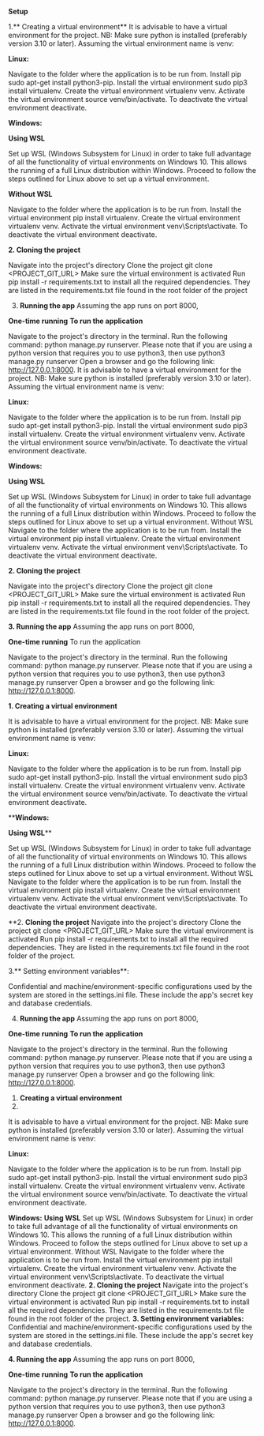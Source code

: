 


**Setup**

1.** Creating a virtual environment**
It is advisable to have a virtual environment for the project. NB: Make sure python is installed (preferably version 3.10 or later).
Assuming the virtual environment name is venv:

**Linux:**

Navigate to the folder where the application is to be run from.
Install pip sudo apt-get install python3-pip.
Install the virtual environment sudo pip3 install virtualenv.
Create the virtual environment virtualenv venv.
Activate the virtual environment source venv/bin/activate. To deactivate the virtual environment deactivate.

**Windows:**

**Using WSL**

Set up WSL (Windows Subsystem for Linux) in order to take full advantage of all the functionality of virtual environments on Windows 10. This allows the running of a full Linux distribution within Windows.
Proceed to follow the steps outlined for Linux above to set up a virtual environment.

**Without WSL**

Navigate to the folder where the application is to be run from.
Install the virtual environment pip install virtualenv.
Create the virtual environment virtualenv venv.
Activate the virtual environment venv\Scripts\activate. To deactivate the virtual environment deactivate.

**2. Cloning the project**

Navigate into the project's directory
Clone the project git clone <PROJECT_GIT_URL>
Make sure the virtual environment is activated
Run pip install -r requirements.txt to install all the required dependencies. They are listed in the requirements.txt file found in the root folder of the project

3. **Running the app**
Assuming the app runs on port 8000,

**One-time running**
**To run the application**

Navigate to the project's directory in the terminal.
Run the following command: python manage.py runserver. Please note that if you are using a python version that requires you to use python3, then use python3 manage.py runserver
Open a browser and go the following link: http://127.0.0.1:8000.
It is advisable to have a virtual environment for the project. NB: Make sure python is installed (preferably version 3.10 or later).
Assuming the virtual environment name is venv:

**Linux:**

Navigate to the folder where the application is to be run from.
Install pip sudo apt-get install python3-pip.
Install the virtual environment sudo pip3 install virtualenv.
Create the virtual environment virtualenv venv.
Activate the virtual environment source venv/bin/activate. To deactivate the virtual environment deactivate.

**Windows:**

**Using WSL**

Set up WSL (Windows Subsystem for Linux) in order to take full advantage of all the functionality of virtual environments on Windows 10. This allows the running of a full Linux distribution within Windows.
Proceed to follow the steps outlined for Linux above to set up a virtual environment.
Without WSL
Navigate to the folder where the application is to be run from.
Install the virtual environment pip install virtualenv.
Create the virtual environment virtualenv venv.
Activate the virtual environment venv\Scripts\activate. To deactivate the virtual environment deactivate.

**2. Cloning the project**

Navigate into the project's directory
Clone the project git clone <PROJECT_GIT_URL>
Make sure the virtual environment is activated
Run pip install -r requirements.txt to install all the required dependencies. They are listed in the requirements.txt file found in the root folder of the project.


**3. Running the app**
Assuming the app runs on port 8000,

**One-time running**
To run the application

Navigate to the project's directory in the terminal.
Run the following command: python manage.py runserver. Please note that if you are using a python version that requires you to use python3, then use python3 manage.py runserver
Open a browser and go the following link: http://127.0.0.1:8000.

**1. Creating a virtual environment**

It is advisable to have a virtual environment for the project. NB: Make sure python is installed (preferably version 3.10 or later).
Assuming the virtual environment name is venv:

**Linux:**

Navigate to the folder where the application is to be run from.
Install pip sudo apt-get install python3-pip.
Install the virtual environment sudo pip3 install virtualenv.
Create the virtual environment virtualenv venv.
Activate the virtual environment source venv/bin/activate. To deactivate the virtual environment deactivate.

****Windows:**

**Using WSL****

Set up WSL (Windows Subsystem for Linux) in order to take full advantage of all the functionality of virtual environments on Windows 10. This allows the running of a full Linux distribution within Windows.
Proceed to follow the steps outlined for Linux above to set up a virtual environment.
Without WSL
Navigate to the folder where the application is to be run from.
Install the virtual environment pip install virtualenv.
Create the virtual environment virtualenv venv.
Activate the virtual environment venv\Scripts\activate. To deactivate the virtual environment deactivate.

**2. **Cloning the project**
Navigate into the project's directory
Clone the project git clone <PROJECT_GIT_URL>
Make sure the virtual environment is activated
Run pip install -r requirements.txt to install all the required dependencies. They are listed in the requirements.txt file found in the root folder of the project.

3.** Setting environment variables**:

Confidential and machine/environment-specific configurations used by the system are stored in the settings.ini file. These include the app's secret key and database credentials.

4. **Running the app**
Assuming the app runs on port 8000,

**One-time running**
**To run the application**

Navigate to the project's directory in the terminal.
Run the following command: python manage.py runserver. Please note that if you are using a python version that requires you to use python3, then use python3 manage.py runserver
Open a browser and go the following link: http://127.0.0.1:8000.

1. **Creating a virtual environment**
2. 
It is advisable to have a virtual environment for the project. NB: Make sure python is installed (preferably version 3.10 or later).
Assuming the virtual environment name is venv:

**Linux:**

Navigate to the folder where the application is to be run from.
Install pip sudo apt-get install python3-pip.
Install the virtual environment sudo pip3 install virtualenv.
Create the virtual environment virtualenv venv.
Activate the virtual environment source venv/bin/activate. To deactivate the virtual environment deactivate.

**Windows:**
**Using WSL**
Set up WSL (Windows Subsystem for Linux) in order to take full advantage of all the functionality of virtual environments on Windows 10. This allows the running of a full Linux distribution within Windows.
Proceed to follow the steps outlined for Linux above to set up a virtual environment.
Without WSL
Navigate to the folder where the application is to be run from.
Install the virtual environment pip install virtualenv.
Create the virtual environment virtualenv venv.
Activate the virtual environment venv\Scripts\activate. To deactivate the virtual environment deactivate.
**2. Cloning the project**
Navigate into the project's directory
Clone the project git clone <PROJECT_GIT_URL>
Make sure the virtual environment is activated
Run pip install -r requirements.txt to install all the required dependencies. They are listed in the requirements.txt file found in the root folder of the project.
**3. Setting environment variables:**
Confidential and machine/environment-specific configurations used by the system are stored in the settings.ini file. These include the app's secret key and database credentials.

**4. Running the app**
Assuming the app runs on port 8000,

**One-time running**
**To run the application**

Navigate to the project's directory in the terminal.
Run the following command: python manage.py runserver. Please note that if you are using a python version that requires you to use python3, then use python3 manage.py runserver
Open a browser and go the following link: http://127.0.0.1:8000.
